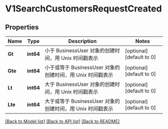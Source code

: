 # V1SearchCustomersRequestCreated

## Properties
Name | Type | Description | Notes
------------ | ------------- | ------------- | -------------
**Gt** | **int64** | 小于 BusinessUser 对象的创建时间，用 Unix 时间戳表示 | [optional] [default to 0]
**Gte** | **int64** | 小于或等于 BusinessUser 对象的创建时间，用 Unix 时间戳表示 | [optional] [default to 0]
**Lt** | **int64** | 大于 BusinessUser 对象的创建时间，用 Unix 时间戳表示 | [optional] [default to 0]
**Lte** | **int64** | 大于或等于 BusinessUser 对象的创建时间，用 Unix 时间戳表示 | [optional] [default to 0]

[[Back to Model list]](../README.md#documentation-for-models) [[Back to API list]](../README.md#documentation-for-api-endpoints) [[Back to README]](../README.md)


